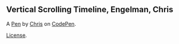 Vertical Scrolling Timeline, Engelman, Chris 
---------------------------------------------


A [Pen](https://codepen.io/EastBayTimes/pen/ZLYwKr) by [Chris](http://codepen.io/EastBayTimes) on [CodePen](http://codepen.io/).

[License](https://codepen.io/EastBayTimes/pen/ZLYwKr/license).